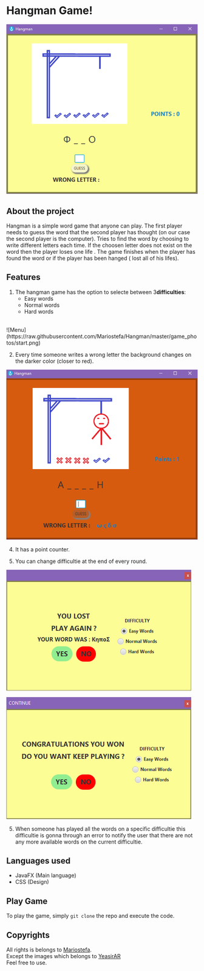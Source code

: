 # Hangman Game! 
![Main Game](https://raw.githubusercontent.com/Mariostefa/Hangman/master/game_photos/game.png)

About the project
-
Hangman is a simple word game that anyone can play. The first player needs to guess the word that the second player has thought (on our case the second player is the computer). Tries to find the word by choosing to write different letters each time. If the choosen letter does not exist on the word then the player loses one life . The game finishes when the player has found the word or if the player has been hanged ( lost all of his lifes).


Features
-
 1. The hangman game has the option to selecte between 3**difficulties**:</br>
	 - Easy  words  
	 - Normal words 
	 -  Hard words
</br>
![Menu](https://raw.githubusercontent.com/Mariostefa/Hangman/master/game_photos/start.png)
 
 2. Every time someone writes a wrong letter the background changes on the darker color (closer to red).
    
![wrong choices of letters](https://raw.githubusercontent.com/Mariostefa/Hangman/master/game_photos/color_change.png)
 
 4. It has a point counter.
 
 5. You can change difficultie at the end of every round.
 
 ![round lost / word not found](https://raw.githubusercontent.com/Mariostefa/Hangman/master/game_photos/lose.png)
 
 ![round won / word found ](https://raw.githubusercontent.com/Mariostefa/Hangman/master/game_photos/win.png)
 
 5. When someone has played all the words on a specific difficultie this difficultie is gonna through an error to notify the user that there are not any more available words on the current difficultie.
 
Languages used
-
 - JavaFX (Main language)
 - CSS (Design)
 
 Play Game
 -
 To play the game, simply `git clone` the repo and execute the code.
 
 Copyrights
 -
 All rights is belongs to [Mariostefa](https://github.com/Mariostefa). </br>
 Except the images which belongs to [YeasirAR](https://github.com/YeasirAR) </br>
 Feel free to use.
